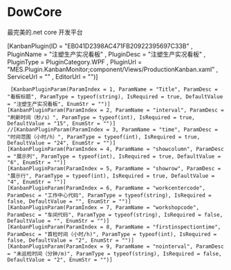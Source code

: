 # DowCore
最完美的.net core 开发平台


[KanbanPlugin(ID = "EB041D2398AC471FB20922395697C33B"
     , PluginName = "注塑生产实况看板"
     , PluginDesc = "注塑生产实况看板"
     , PluginType = PluginCategory.WPF
     , PluginUrl = "MES.Plugin.KanbanMonitor;component/Views/ProductionKanban.xaml"
     , ServiceUrl = ""
     , EditorUrl = "")]
     
     [KanbanPluginParam(ParamIndex = 1, ParamName = "Title", ParamDesc = "看板标题", ParamType = typeof(string), IsRequired = true, DefaultValue = "注塑生产实况看板", EnumStr = "")]
    [KanbanPluginParam(ParamIndex = 2, ParamName = "interval", ParamDesc = "刷新时间（秒/s）", ParamType = typeof(int), IsRequired = true, DefaultValue = "15", EnumStr = "")]
    //[KanbanPluginParam(ParamIndex = 3, ParamName = "time", ParamDesc = "时间范围（小时/h）", ParamType = typeof(int), IsRequired = true, DefaultValue = "24", EnumStr = "")]
    [KanbanPluginParam(ParamIndex = 4, ParamName = "showcolumn", ParamDesc = "展示列", ParamType = typeof(int), IsRequired = true, DefaultValue = "6", EnumStr = "")]
    [KanbanPluginParam(ParamIndex = 5, ParamName = "showrow", ParamDesc = "展示行", ParamType = typeof(int), IsRequired = true, DefaultValue = "4", EnumStr = "")]
    [KanbanPluginParam(ParamIndex = 6, ParamName = "workcentercode", ParamDesc = "工作中心代码", ParamType = typeof(string), IsRequired = false, DefaultValue = "", EnumStr = "")]
    [KanbanPluginParam(ParamIndex = 7, ParamName = "workshopcode", ParamDesc = "车间代码", ParamType = typeof(string), IsRequired = false, DefaultValue = "", EnumStr = "")]
    [KanbanPluginParam(ParamIndex = 8, ParamName = "firstinspectiontime", ParamDesc = "首检时间（小时/h)", ParamType = typeof(int), IsRequired = false, DefaultValue = "2", EnumStr = "")]
    [KanbanPluginParam(ParamIndex = 9, ParamName = "nointerval", ParamDesc = "未巡检时间（分钟/m)", ParamType = typeof(string), IsRequired = false, DefaultValue = "2", EnumStr = "")]
